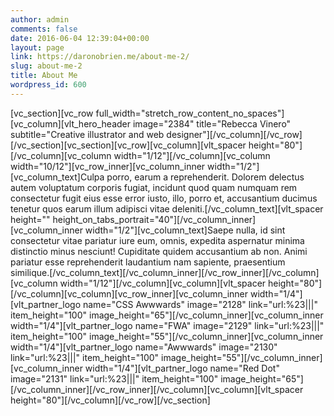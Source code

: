 ```yaml
---
author: admin
comments: false
date: 2016-06-04 12:39:04+00:00
layout: page
link: https://daronobrien.me/about-me-2/
slug: about-me-2
title: About Me
wordpress_id: 600
---
```


[vc_section][vc_row full_width="stretch_row_content_no_spaces"][vc_column][vlt_hero_header image="2384" title="Rebecca Vinero" subtitle="Creative illustrator and web designer"][/vc_column][/vc_row][/vc_section][vc_section][vc_row][vc_column][vlt_spacer height="80"][/vc_column][vc_column width="1/12"][/vc_column][vc_column width="10/12"][vc_row_inner][vc_column_inner width="1/2"][vc_column_text]Culpa porro, earum a reprehenderit. Dolorem delectus autem voluptatum corporis fugiat, incidunt quod quam numquam rem consectetur fugit eius esse error iusto, illo, porro et, accusantium ducimus tenetur quos earum illum adipisci vitae deleniti.[/vc_column_text][vlt_spacer height="" height_on_tabs_portrait="40"][/vc_column_inner][vc_column_inner width="1/2"][vc_column_text]Saepe nulla, id sint consectetur vitae pariatur iure eum, omnis, expedita aspernatur minima distinctio minus nesciunt! Cupiditate quidem accusantium ab non. Animi pariatur esse reprehenderit laudantium nam sapiente, praesentium similique.[/vc_column_text][/vc_column_inner][/vc_row_inner][/vc_column][vc_column width="1/12"][/vc_column][vc_column][vlt_spacer height="80"][/vc_column][vc_column][vc_row_inner][vc_column_inner width="1/4"][vlt_partner_logo name="CSS Awwwards" image="2128" link="url:%23|||" item_height="100" image_height="65"][/vc_column_inner][vc_column_inner width="1/4"][vlt_partner_logo name="FWA" image="2129" link="url:%23|||" item_height="100" image_height="55"][/vc_column_inner][vc_column_inner width="1/4"][vlt_partner_logo name="Awwwards" image="2130" link="url:%23|||" item_height="100" image_height="55"][/vc_column_inner][vc_column_inner width="1/4"][vlt_partner_logo name="Red Dot" image="2131" link="url:%23|||" item_height="100" image_height="65"][/vc_column_inner][/vc_row_inner][/vc_column][vc_column][vlt_spacer height="80"][/vc_column][/vc_row][/vc_section]



